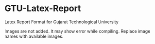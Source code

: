 # GTU-Latex-Report
Latex Report Format for Gujarat Technological University

Images are not added. It may show error while compiling. Replace image names with available images.
